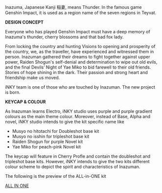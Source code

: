 
Inazuma, Japanese Kanji 稲妻, means Thunder. In the famous game Genshin Impact, it is used as a region name of the seven regions in Teyvat.

**DESIGN CONCEPT**

Everyone who has played Genshin Impact must have a deep memory of Inazuma's thunder, cherry blossoms and that bad fox lady.

From locking the country and hunting Visions to opening and prosperity of the country, we, as the traveller,  have experienced and witnessed them in person. Inazuman gathered their dreams to fight together against upper power, Raiden Shogun's self-denial and determination to wipe out old evils, and the final Devils’ Night of Yae Miko to bid farewell to their old friends. Stories of hope shining in the dark. Their passion and strong heart and friendship make us moved.

iNKY team is one of those who are touched by Inazuman. The new project is born.

**KEYCAP & COLOUR**

As Inazuman learns Electro, iNKY studio uses purple and purple gradient colours as the main theme colour. Moreover, instead of Base, Alpha and novel, iNKY studio intends to give the kit specific name like

- Musyo no hitotachi for Doubleshot base kit
- Musyo no isshin for tripleshot base kit
- Raiden Shogun for purple Novel kit
- Yae Miko for peach-pink Novel kit

The keycap will feature in Cherry Profle and contain the doubleshot and tripleshot base kits.  However, iNKY intends to give the two kits different colour scheme to depict the spirit and characteristics of Inazuman. 

The following is the preview of the ALL-in-ONE kit

[ALL IN ONE](https://cdn.shopify.com/s/files/1/2711/4238/products/GI-INAZUMAICKit.jpg?v=1656209705)
